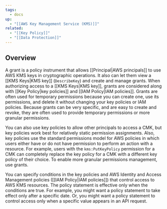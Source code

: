 ```yaml
---
tags:
  - docs
up:
  - "[[AWS Key Management Service (KMS)]]"
related:
  - "[[Key Policy]]"
  - "[[Data Protection]]"
---
```

## Overview

A grant is a policy instrument that allows [[Principal|AWS principals]] to use AWS KMS keys in cryptographic operations. It also can let them view a [[KMS Keys|KMS key]] (`DescribeKey`) and create and manage grants. When authorizing access to a [[KMS Keys|KMS key]], grants are considered along with [[Key Policy|key policies]] and [[IAM Policy|IAM policies]]. Grants are often used for temporary permissions because you can create one, use its permissions, and delete it without changing your key policies or IAM policies. Because grants can be very specific, and are easy to create and revoke, they are often used to provide temporary permissions or more granular permissions.

You can also use key policies to allow other principals to access a CMK, but key policies work best for relatively static permission assignments. Also, key policies use the standard permissions model for AWS policies in which users either have or do not have permission to perform an action with a resource. For example, users with the `kms:PutKeyPolicy` permission for a CMK can completely replace the key policy for a CMK with a different key policy of their choice. To enable more granular permissions management, use grants.

You can specify conditions in the key policies and AWS Identity and Access Management policies ([[IAM Policy|IAM policies]]) that control access to AWS KMS resources. The policy statement is effective only when the conditions are true. For example, you might want a policy statement to take effect only after a specific date. Or, you might want a policy statement to control access only when a specific value appears in an API request.